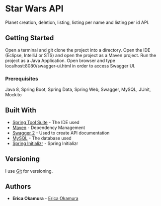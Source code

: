 # Star Wars API

Planet creation, deletion, listing, listing per name and listing per id API.

## Getting Started

Open a terminal and git clone the project into a directory. Open the IDE (Eclipse, IntelliJ or STS) and open the project as a Maven project. Run the project as a Java Application. Open browser and type localhost:8080/swagger-ui.html in order to access Swagger UI.

### Prerequisites

Java 8, Spring Boot, Spring Data, Spring Web, Swagger, MySQL, JUnit, Mockito

## Built With

* [Spring Tool Suite](https://spring.io/tools3/sts/all) - The IDE used
* [Maven](https://maven.apache.org/) - Dependency Management
* [Swagger 2](https://swagger.io) - Used to create API documentation
* [MySQL](https://dev.mysql.com) - The database used
* [Spring Initializr](https://start.spring.io) - Spring Initializr

## Versioning

I use [Git](https://git-scm.com) for versioning.

## Authors

* **Erica Okamura** - [Erica Okamura](https://github.com/ericaokamura/)

